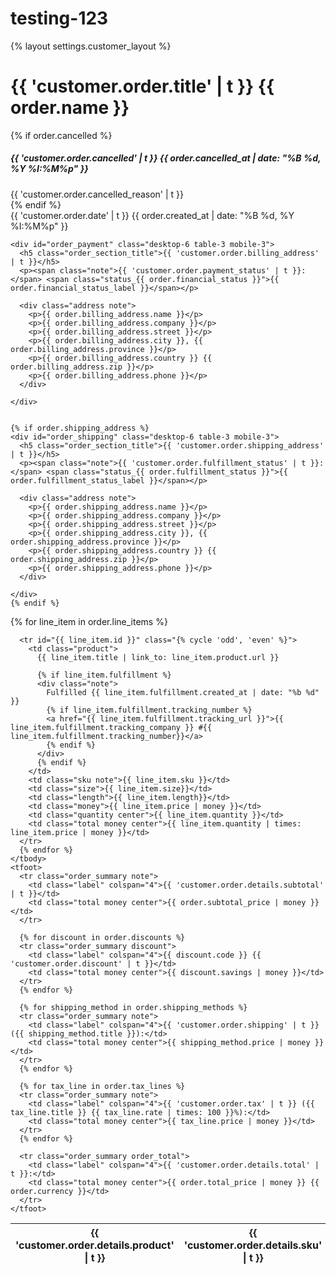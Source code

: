 # testing-123
{% layout settings.customer_layout %}

<div class="section-title desktop-12 mobile-3">
  <h1>{{ 'customer.order.title' | t }} {{ order.name }}</h1>
</div>

<div id="customer-wrapper" class="desktop-12 mobile-3">


  {% if order.cancelled %}
  <div id="order_cancelled" class="flash notice">
    <h5 id="order_cancelled_title">{{ 'customer.order.cancelled' | t }} <span class="note">{{ order.cancelled_at | date: "%B %d, %Y %I:%M%p" }}</span></h5>
    <span class="note">{{ 'customer.order.cancelled_reason' | t }}</span>
  </div>
  {% endif %}

  <div class="note order_date">{{ 'customer.order.date' | t }} {{ order.created_at | date: "%B %d, %Y %I:%M%p" }}</div>

  <div id="order_address" class="group">
    
    <div id="order_payment" class="desktop-6 table-3 mobile-3">
      <h5 class="order_section_title">{{ 'customer.order.billing_address' | t }}</h5>
      <p><span class="note">{{ 'customer.order.payment_status' | t }}:</span> <span class="status_{{ order.financial_status }}">{{ order.financial_status_label }}</span></p>
      
      <div class="address note">
        <p>{{ order.billing_address.name }}</p>
        <p>{{ order.billing_address.company }}</p>
        <p>{{ order.billing_address.street }}</p>
        <p>{{ order.billing_address.city }}, {{ order.billing_address.province }}</p>
        <p>{{ order.billing_address.country }} {{ order.billing_address.zip }}</p>
        <p>{{ order.billing_address.phone }}</p>
      </div>
      
    </div>
    
    
    {% if order.shipping_address %}
    <div id="order_shipping" class="desktop-6 table-3 mobile-3">      
      <h5 class="order_section_title">{{ 'customer.order.shipping_address' | t }}</h5>
      <p><span class="note">{{ 'customer.order.fulfillment_status' | t }}:</span> <span class="status_{{ order.fulfillment_status }}">{{ order.fulfillment_status_label }}</span></p>
      
      <div class="address note">
        <p>{{ order.shipping_address.name }}</p>
        <p>{{ order.shipping_address.company }}</p>
        <p>{{ order.shipping_address.street }}</p>
        <p>{{ order.shipping_address.city }}, {{ order.shipping_address.province }}</p>
        <p>{{ order.shipping_address.country }} {{ order.shipping_address.zip }}</p>
        <p>{{ order.shipping_address.phone }}</p>
      </div>
      
    </div>
    {% endif %}
    
  </div>

  <table id="order_details">
    <thead>
      <tr>
        <th>{{ 'customer.order.details.product' | t }}</th>
        <th>{{ 'customer.order.details.sku' | t }}</th>
        <th>{{ 'customer.order.details.size' | t }}</th>
        <th>{{ 'customer.order.details.length' | t }}</th>
        <th>{{ 'customer.order.details.price' | t }}</th>
        <th class="center">{{ 'customer.order.details.quantity' | t }}</th>
        <th class="center">{{ 'customer.order.details.total' | t }}</th>
      </tr>
    </thead>
    <tbody>
      {% for line_item in order.line_items %}
      
      <tr id="{{ line_item.id }}" class="{% cycle 'odd', 'even' %}">
        <td class="product">
          {{ line_item.title | link_to: line_item.product.url }} 
        
          {% if line_item.fulfillment %}
          <div class="note">
            Fulfilled {{ line_item.fulfillment.created_at | date: "%b %d" }}
            {% if line_item.fulfillment.tracking_number %}
            <a href="{{ line_item.fulfillment.tracking_url }}">{{ line_item.fulfillment.tracking_company }} #{{ line_item.fulfillment.tracking_number}}</a>
            {% endif %}
          </div>
          {% endif %}
        </td>
        <td class="sku note">{{ line_item.sku }}</td>
        <td class="size">{{ line_item.size}}</td>
        <td class="length">{{ line_item.length}}</td>
        <td class="money">{{ line_item.price | money }}</td>
        <td class="quantity center">{{ line_item.quantity }}</td>
        <td class="total money center">{{ line_item.quantity | times: line_item.price | money }}</td>
      </tr>
      {% endfor %}
    </tbody>  
    <tfoot>
      <tr class="order_summary note">
        <td class="label" colspan="4">{{ 'customer.order.details.subtotal' | t }}</td>
        <td class="total money center">{{ order.subtotal_price | money }}</td>
      </tr>   

      {% for discount in order.discounts %}
      <tr class="order_summary discount">
        <td class="label" colspan="4">{{ discount.code }} {{ 'customer.order.discount' | t }}</td>
        <td class="total money center">{{ discount.savings | money }}</td>
      </tr>
      {% endfor %}

      {% for shipping_method in order.shipping_methods %}
      <tr class="order_summary note">
        <td class="label" colspan="4">{{ 'customer.order.shipping' | t }} ({{ shipping_method.title }}):</td>
        <td class="total money center">{{ shipping_method.price | money }}</td>
      </tr>
      {% endfor %}

      {% for tax_line in order.tax_lines %}
      <tr class="order_summary note">
        <td class="label" colspan="4">{{ 'customer.order.tax' | t }} ({{ tax_line.title }} {{ tax_line.rate | times: 100 }}%):</td>
        <td class="total money center">{{ tax_line.price | money }}</td>
      </tr>
      {% endfor %}    

      <tr class="order_summary order_total">
        <td class="label" colspan="4">{{ 'customer.order.details.total' | t }}:</td>
        <td class="total money center">{{ order.total_price | money }} {{ order.currency }}</td>
      </tr>   
    </tfoot>  
  </table>

</div>
